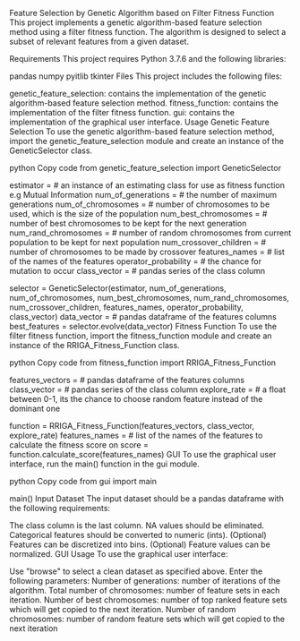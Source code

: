 Feature Selection by Genetic Algorithm based on Filter Fitness Function
This project implements a genetic algorithm-based feature selection method using a filter fitness function. The algorithm is designed to select a subset of relevant features from a given dataset.

Requirements
This project requires Python 3.7.6 and the following libraries:

pandas
numpy
pyitlib
tkinter
Files
This project includes the following files:

genetic_feature_selection: contains the implementation of the genetic algorithm-based feature selection method.
fitness_function: contains the implementation of the filter fitness function.
gui: contains the implementation of the graphical user interface.
Usage
Genetic Feature Selection
To use the genetic algorithm-based feature selection method, import the genetic_feature_selection module and create an instance of the GeneticSelector class.

python
Copy code
from genetic_feature_selection import GeneticSelector

estimator = # an instance of an estimating class for use as fitness function e.g Mutual Information
num_of_generations = # the number of maximum generations
num_of_chromosomes = # number of chromosomes to be used, which is the size of the population
num_best_chromosomes = # number of best chromosomes to be kept for the next generation
num_rand_chromosomes = # number of random chromosomes from current population to be kept for next population
num_crossover_children = # number of chromosomes to be made by crossover
features_names = # list of the names of the features
operator_probability = # the chance for mutation to occur 
class_vector = # pandas series of the class column 

selector = GeneticSelector(estimator, num_of_generations, num_of_chromosomes,  num_best_chromosomes, num_rand_chromosomes,
                           num_crossover_children, features_names, operator_probability, class_vector)
data_vector = # pandas dataframe of the features columns 
best_features = selector.evolve(data_vector)
Fitness Function
To use the filter fitness function, import the fitness_function module and create an instance of the RRIGA_Fitness_Function class.

python
Copy code
from fitness_function import RRIGA_Fitness_Function

features_vectors = # pandas dataframe of the features columns
class_vector = # pandas series of the class column
explore_rate = # a float between 0-1, its the chance to choose random feature instead of the dominant one

function = RRIGA_Fitness_Function(features_vectors, class_vector, explore_rate)
features_names = # list of the names of the features to calculate the fitness score on
score = function.calculate_score(features_names)
GUI
To use the graphical user interface, run the main() function in the gui module.

python
Copy code
from gui import main

main()
Input Dataset
The input dataset should be a pandas dataframe with the following requirements:

The class column is the last column.
NA values should be eliminated.
Categorical features should be converted to numeric (ints).
(Optional) Features can be discretized into bins.
(Optional) Feature values can be normalized.
GUI Usage
To use the graphical user interface:

Use "browse" to select a clean dataset as specified above.
Enter the following parameters:
Number of generations: number of iterations of the algorithm.
Total number of chromosomes: number of feature sets in each iteration.
Number of best chromosomes: number of top ranked feature sets which will get copied to the next iteration.
Number of random chromosomes: number of random feature sets which will get copied to the next iteration